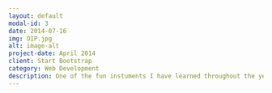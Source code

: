 ```yaml
---
layout: default
modal-id: 3
date: 2014-07-16
img: OIP.jpg
alt: image-alt
project-date: April 2014
client: Start Bootstrap
category: Web Development
description: One of the fun instuments I have learned throughout the years, is being able to play the acoustic guitar. It relieves my stress and It has made me very creative in creating specific sound riffs. My favourite artists to play are Juice WRLD, Lil peep, Nirvana, and Mac miller.
---
```

